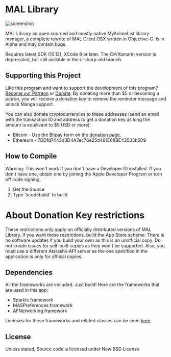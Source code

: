 # MAL Library
![screenshot](https://malupdaterosx.ateliershiori.moe/assets/mallibrary.png)

MAL Library an open sourced and mostly native MyAnimeList library manager, a complete rewrite of MAL Client OSX written in Objective-C. Is in Alpha and may contain bugs.
 
Requires latest SDK (10.12), XCode 8 or later. The C#/Xamarin version is deprecated, but still aviliable in the c-sharp-old branch.

## Supporting this Project

Like this program and want to support the development of this program? [Become our Patreon](http://www.patreon.com/ateliershiori) or [Donate](https://malupdaterosx.ateliershiori.moe/donate/). By donating more than $5 or becoming a patron, you will recieve a donation key to remove the reminder message and unlock Manga support.

You can also donate cryptocurrencies to these addresses (send an email with the transaction ID and address to get a donation key as long the amount is equilivant to $5 USD or more):
* Bitcoin - Use the Bitpay form on the [donation page](https://malupdaterosx.ateliershiori.moe/donate/).
* Ethereum - 7DDfd7443d3D4A7ec76e25d481E68BE43533b509

## How to Compile

Warning: This won't work if you don't have a Developer ID installed. If you don't have one, obtain one by joining the Apple Developer Program or turn off code signing.

1. Get the Source
2. Type 'xcodebuild' to build

# About Donation Key restrictions
These restrictions only apply on officially distributed versions of MAL Library. If you want these restrictions, build the App Store scheme. There is no software updates if you build your own as this is an unofficial copy. Do not create issues for self-built copies as they won't be supported. Also, you must use a different Atarashii-API server as the one specified in the application is only for official copies.

## Dependencies
All the frameworks are included. Just build! Here are the frameworks that are used in this app:

* Sparkle.framework
* MASPreferences.framework
* AFNetworking.framework
 
Licenses for these frameworks and related classes can be seen [here](https://github.com/Atelier-Shiori/mallibrary/wiki/Credits).

## License
Unless stated, Source code is licensed under New BSD License
